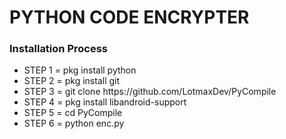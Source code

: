 <h1>PYTHON CODE ENCRYPTER</h1>
<h3>Installation Process</h3>
<ul>
  <li>STEP 1 = pkg install python</li>
  <li>STEP 2 = pkg install git</li>
  <li><quato>STEP 3 = git clone https://github.com/LotmaxDev/PyCompile</quato></li>
  <li>STEP 4 = pkg install libandroid-support</li>
  <li>STEP 5 = cd PyCompile</li>
  <li>STEP 6 = python enc.py</li>
</ul>
